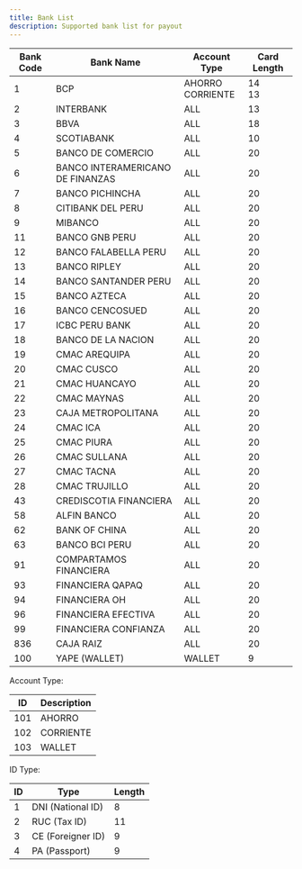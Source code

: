 ```yaml
---
title: Bank List
description: Supported bank list for payout
---
```


| Bank Code | Bank Name                        | Account Type          | Card Length |
|-----------|----------------------------------|-----------------------|----------|
| 1         | BCP                              | AHORRO<br />CORRIENTE | 14<br/>13 |
| 2         | INTERBANK                        | ALL                   | 13       |
| 3         | BBVA                             | ALL                   | 18       |
| 4         | SCOTIABANK                       | ALL                   | 10       |
| 5         | BANCO DE COMERCIO                | ALL                   | 20       |
| 6         | BANCO INTERAMERICANO DE FINANZAS | ALL                   | 20       |
| 7         | BANCO PICHINCHA                  | ALL                   | 20       |
| 8         | CITIBANK DEL PERU                | ALL                   | 20       |
| 9         | MIBANCO                          | ALL                   | 20       |
| 11        | BANCO GNB PERU                   | ALL                   | 20       |
| 12        | BANCO FALABELLA PERU             | ALL                   | 20       |
| 13        | BANCO RIPLEY                     | ALL                   | 20       |
| 14        | BANCO SANTANDER PERU             | ALL                   | 20       |
| 15        | BANCO AZTECA                     | ALL                   | 20       |
| 16        | BANCO CENCOSUED                  | ALL                   | 20       |
| 17        | ICBC PERU BANK                   | ALL                   | 20       |
| 18        | BANCO DE LA NACION               | ALL                   | 20       |
| 19        | CMAC AREQUIPA                    | ALL                   | 20       |
| 20        | CMAC CUSCO                       | ALL                   | 20       |
| 21        | CMAC HUANCAYO                    | ALL                   | 20       |
| 22        | CMAC MAYNAS                      | ALL                   | 20       |
| 23        | CAJA METROPOLITANA               | ALL                   | 20       |
| 24        | CMAC ICA                         | ALL                   | 20       |
| 25        | CMAC PIURA                       | ALL                   | 20       |
| 26        | CMAC SULLANA                     | ALL                   | 20       |
| 27        | CMAC TACNA                       | ALL                   | 20       |
| 28        | CMAC TRUJILLO                    | ALL                   | 20       |
| 43        | CREDISCOTIA FINANCIERA           | ALL                   | 20       |
| 58        | ALFIN BANCO                      | ALL                   | 20       |
| 62        | BANK OF CHINA                    | ALL                   | 20       |
| 63        | BANCO BCI PERU                   | ALL                   | 20       |
| 91        | COMPARTAMOS FINANCIERA           | ALL                   | 20       |
| 93        | FINANCIERA QAPAQ                 | ALL                   | 20       |
| 94        | FINANCIERA OH                    | ALL                   | 20       |
| 96        | FINANCIERA EFECTIVA              | ALL                   | 20       |
| 99        | FINANCIERA CONFIANZA             | ALL                   | 20       |
| 836       | CAJA RAIZ                        | ALL                   | 20       |
| 100       | YAPE (WALLET)                    | WALLET                | 9        |


Account Type:

| ID  | Description |
|-----|-------------|
| 101 | AHORRO      |
| 102 | CORRIENTE   |
| 103 | WALLET      |

ID Type:

| ID  | Type              | Length |
| --- | ----------------- | ------ |
| 1   | DNI (National ID) | 8      |
| 2   | RUC (Tax ID)      | 11     |
| 3   | CE (Foreigner ID) | 9      |
| 4   | PA (Passport)     | 9      |
